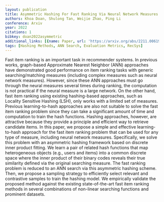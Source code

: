 ```yaml
---
layout: publication
title: Asymmetric Hashing For Fast Ranking Via Neural Network Measures
authors: Khoa Doan, Shulong Tan, Weijie Zhao, Ping Li
conference: Arxiv
year: 2022
citations: 1
bibkey: doan2022asymmetric
additional_links: [{name: Paper, url: 'https://arxiv.org/abs/2211.00619'}]
tags: [Hashing Methods, ANN Search, Evaluation Metrics, RecSys]
---
```

Fast item ranking is an important task in recommender systems. In previous
works, graph-based Approximate Nearest Neighbor (ANN) approaches have
demonstrated good performance on item ranking tasks with generic
searching/matching measures (including complex measures such as neural network
measures). However, since these ANN approaches must go through the neural
measures several times during ranking, the computation is not practical if the
neural measure is a large network. On the other hand, fast item ranking using
existing hashing-based approaches, such as Locality Sensitive Hashing (LSH),
only works with a limited set of measures. Previous learning-to-hash approaches
are also not suitable to solve the fast item ranking problem since they can
take a significant amount of time and computation to train the hash functions.
Hashing approaches, however, are attractive because they provide a principle
and efficient way to retrieve candidate items. In this paper, we propose a
simple and effective learning-to-hash approach for the fast item ranking
problem that can be used for any type of measure, including neural network
measures. Specifically, we solve this problem with an asymmetric hashing
framework based on discrete inner product fitting. We learn a pair of related
hash functions that map heterogeneous objects (e.g., users and items) into a
common discrete space where the inner product of their binary codes reveals
their true similarity defined via the original searching measure. The fast
ranking problem is reduced to an ANN search via this asymmetric hashing scheme.
Then, we propose a sampling strategy to efficiently select relevant and
contrastive samples to train the hashing model. We empirically validate the
proposed method against the existing state-of-the-art fast item ranking methods
in several combinations of non-linear searching functions and prominent
datasets.